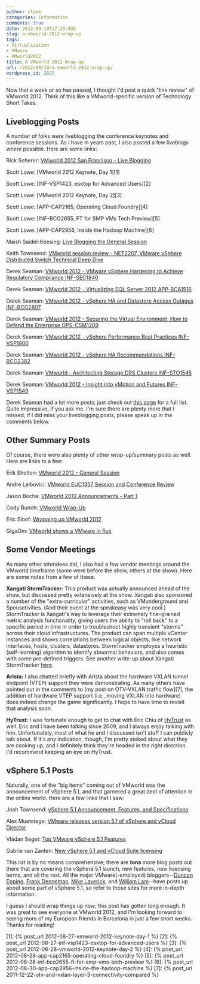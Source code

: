 ```yaml
---
author: slowe
categories: Information
comments: true
date: 2012-09-10T17:29:59Z
slug: a-vmworld-2012-wrap-up
tags:
- Virtualization
- VMware
- VMworld2012
title: A VMworld 2012 Wrap-Up
url: /2012/09/10/a-vmworld-2012-wrap-up/
wordpress_id: 2825
---
```


Now that a week or so has passed, I thought I'd post a quick "link review" of VMworld 2012. Think of this like a VMworld-specific version of Technology Short Takes.

## Liveblogging Posts

A number of folks were liveblogging the conference keynotes and conference sessions. As I have in years past, I also posted a few liveblogs where possible. Here are some links:

Rick Scherer: [VMworld 2012 San Francisco - Live Blogging](http://vmwaretips.com/wp/2012/08/27/vmworld-2012-san-francisco-live-blog/)  

Scott Lowe: [VMworld 2012 Keynote, Day 1][1]  

Scott Lowe: [INF-VSP1423, esxtop for Advanced Users][2]  

Scott Lowe: [VMworld 2012 Keynote, Day 2][3]  

Scott Lowe: [APP-CAP2165, Operating Cloud Foundry][4]  

Scott Lowe: [INF-BCO2655, FT for SMP VMs Tech Preview][5]  

Scott Lowe: [APP-CAP2956, Inside the Hadoop Machine][6]  

Maish Saidel-Keesing: [Live Blogging the General Session](http://technodrone.blogspot.com/2012/08/live-blogging-general-session.html)  

Keith Townsend: [VMworld session review - NET2207, VMware vSphere Distributed Switch Technical Deep Dive](http://virtualizedgeek.com/2012/08/30/vmworld-session-review-net2207-vmware-vsphere-distributed-switch-technical-deep-dive/)  

Derek Seaman: [VMworld 2012 - VMware vSphere Hardening to Achieve Regulatory Compliance INF-SEC1840](http://derek858.blogspot.com/2012/08/vmworld-2012-vmware-vsphere-hardening.html)  

Derek Seaman: [VMworld 2012 - Virtualizing SQL Server 2012 APP-BCA1516](http://derek858.blogspot.com/2012/08/vmworld-2012-virtualizing-sql-server.html)  

Derek Seaman: [VMworld 2012 - vSphere HA and Datastore Access Outages INF-BCO2807](http://derek858.blogspot.com/2012/08/vmworld-2012-vsphere-ha-and-datastore.html)  

Derek Seaman: [VMworld 2012 - Securing the Virtual Environment, How to Defend the Enterprise OPS-CSM1209](http://derek858.blogspot.com/2012/08/vmworld-2012-securing-virtual.html)  

Derek Seaman: [VMworld 2012 - vSphere Performance Best Practices INF-VSP1800](http://derek858.blogspot.com/2012/08/vmworld-2012-vsphere-performance-best.html)  

Derek Seaman: [VMworld 2012 - vSphere HA Recommendations INF-BCO2382](http://derek858.blogspot.com/2012/08/vmworld-2012-vsphere-ha-recommendations.html)  

Derek Seaman: [VMworld - Architecting Storage DRS Clusters INF-STO1545](http://derek858.blogspot.com/2012/08/vmworld-architecting-storage-drs.html)  

Derek Seaman: [VMworld 2012 - Insight into vMotion and Futures INF-VSP1549](http://derek858.blogspot.com/2012/08/vmworld-2012-insight-into-vmotion-and.html)  

Derek Seaman had a lot more posts; just check out [this page](http://derek858.blogspot.com/search/label/VMworld%202012) for a full list. Quite impressive, if you ask me. I'm sure there are plenty more that I missed; if I did miss your liveblogging posts, please speak up in the comments below.

## Other Summary Posts

Of course, there were also plenty of other wrap-up/summary posts as well. Here are links to a few:

Erik Sholten: [VMworld 2012 - General Session](http://www.vmguru.nl/wordpress/2012/08/vmworld-2012-general-session/)  

Andre Leibovici: [VMworld EUC1357 Session and Conference Review](http://myvirtualcloud.net/?p=3843)  

Jason Boche: [VMworld 2012 Announcements - Part 1](http://www.boche.net/blog/index.php/2012/08/27/vmworld-2012-announcements-part-i/)  

Cody Bunch: [VMworld Wrap-Up](http://professionalvmware.com/2012/08/vmworld-wrap-up/)  

Eric Sloof: [Wrapping up VMworld 2012](http://www.ntpro.nl/blog/archives/2144-Wrapping-up-VMworld-2012-San-Francisco.html)  

GigaOm: [VMworld shows a VMware in flux](http://gigaom.com/cloud/vmworld-shows-a-vmware-in-flux/)

## Some Vendor Meetings

As many other attendees did, I also had a few vendor meetings around the VMworld timeframe (some were before the show, others at the show). Here are some notes from a few of these.

**Xangati StormTracker:** This product was actually announced ahead of the show, but discussed pretty extensively at the show. Xangati also sponsored a number of the "extra-curricular" activities, such as VMunderground and Spousetivities. (And their event at the speakeasy was very cool.) StormTracker is Xangati's way to leverage their extremely fine-grained metric analysis functionality, giving users the ability to "roll back" to a specific period in time in order to troubleshoot highly transient "storms" across their cloud infrastructures. The product can span multiple vCenter instances and shows correlations between logical objects, like network interfaces, hosts, clusters, datastores. StormTracker employes a heuristic (self-learning) algorithm to identify abnormal behaviors, and also comes with some pre-defined triggers. See another write-up about Xangati StormTracker [here](http://www.vladan.fr/xangati-introduces-stormtracker/).

**Arista:** I also chatted briefly with Arista about the hardware VXLAN tunnel endpoint (VTEP) support they were demonstrating. As many others have pointed out in the comments to [my post on OTV-VXLAN traffic flow][7], the addition of hardware VTEP support (i.e., moving VXLAN into hardware) does indeed change the game significantly. I hope to have time to revisit that analysis soon.

**HyTrust:** I was fortunate enough to get to chat with Eric Chiu of [HyTrust](http://hytrust.com/) as well. Eric and I have been talking since 2009, and I always enjoy talking with him. Unfortunately, most of what he and I discussed isn't stuff I can publicly talk about. If it's any indication, though, I'm pretty stoked about what they are cooking up, and I definitely think they're headed in the right direction. I'd recommend keeping an eye on HyTrust.

## vSphere 5.1 Posts

Naturally, one of the "big items" coming out of VMworld was the announcement of vSphere 5.1, and that garnered a great deal of attention in the online world. Here are a few links that I saw:

Josh Townsend: [vSphere 5.1 Announcement, Features, and Specifications](http://vmtoday.com/2012/08/vsphere-5-1-announcement-features-and-specifications/)  

Alex Muetstege: [VMware releases version 5.1 of vSphere and vCloud Director](http://www.vmguru.nl/wordpress/2012/08/vmware-releases-version-5-1-of-vsphere-and-vcloud-director/)  

Vladan Seget: [Top VMware vSphere 5.1 Features](http://www.vladan.fr/top-features-of-vsphere51/)  

Gabrie van Zanten: [New vSphere 5.1 and vCloud Suite licensing](http://www.gabesvirtualworld.com/new-vsphere-5-1-and-vcloud-suite-licensing/)  

This list is by no means comprehensive; there are **tons** more blog posts out there that are covering the vSphere 5.1 launch, new features, new licensing terms, and all the rest. All the major VMware(-employed) bloggers--[Duncan Epping](http://www.yellow-bricks.com), [Frank Denneman](http://frankdenneman.nl), [Mike Laverick](http://communities.vmware.com/people/Mike_Laverick/blog/), and [William Lam](http://www.virtuallyghetto.com/)--have posts up about some part of vSphere 5.1, so refer to those sites for more in-depth information.

I guess I should wrap things up now; this post has gotten long enough. It was great to see everyone at VMworld 2012, and I'm looking forward to seeing more of my European friends in Barcelona in just a few short weeks. Thanks for reading!

[1]: {% post_url 2012-08-27-vmworld-2012-keynote-day-1 %}
[2]: {% post_url 2012-08-27-inf-vsp1423-esxtop-for-advanced-users %}
[3]: {% post_url 2012-08-28-vmworld-2012-keynote-day-2 %}
[4]: {% post_url 2012-08-28-app-cap2165-operating-cloud-foundry %}
[5]: {% post_url 2012-08-28-inf-bco2655-ft-for-smp-vms-tech-preview %}
[6]: {% post_url 2012-08-30-app-cap2956-inside-the-hadoop-machine %}
[7]: {% post_url 2011-12-22-otv-and-vxlan-layer-3-connectivity-compared %}
